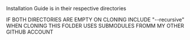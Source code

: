 Installation Guide is in their respective directories

IF BOTH DIRECTORIES ARE EMPTY ON CLONING INCLUDE "--recursive" WHEN CLONING THIS FOLDER USES SUBMODULES FROMM MY OTHER GITHUB ACCOUNT
